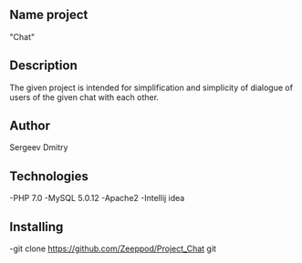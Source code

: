 ## Name project
"Chat"
## Description
The given project is intended for simplification and simplicity of dialogue of users of the given chat with each other.
## Author
Sergeev Dmitry
## Technologies 
-PHP 7.0
-MySQL 5.0.12
-Apache2
-Intellij idea
## Installing
-git clone https://github.com/Zeeppod/Project_Chat git



